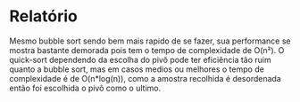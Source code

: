 ﻿# Relatório

 Mesmo bubble sort sendo bem mais rapido de se fazer, sua performance se mostra bastante demorada pois tem o tempo de complexidade de O(n²). O quick-sort dependendo da escolha do pivô pode ter eficiência tão ruim quanto a bubble sort, mas em casos medios ou melhores o tempo de complexidade é de O(n*log(n)), como a amostra recolhida é desordenada então foi escolhida o pivô como o ultimo.
